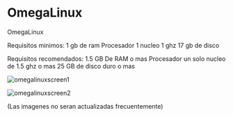 # OmegaLinux
OmegaLinux

Requisitos minimos:
1 gb de ram
Procesador 1 nucleo 1 ghz
17 gb de disco

Requisitos recomendados:
1.5 GB De RAM o mas
Procesador un solo nucleo de 1.5 ghz o mas
25 GB de disco duro o mas




![omegalinuxscreen1](https://github.com/ohjhas/omega-linux/assets/145921712/72427b94-4f80-4fcd-ae80-54440d0a8aea)


![omegalinuxscreen2](https://github.com/ohjhas/omega-linux/assets/145921712/854122d2-e0f7-41e7-b466-d500609d0896)



(Las imagenes no seran actualizadas frecuentemente)
